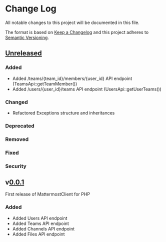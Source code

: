 # Change Log
All notable changes to this project will be documented in this file.

The format is based on [Keep a Changelog](http://keepachangelog.com/)
and this project adheres to [Semantic Versioning](http://semver.org/).

## [Unreleased](#unreleased)
### Added
- Added /teams/{team_id}/members/{user_id} API endpoint (TeamsApi::getTeamMember())
- Added /users/{user_id}/teams API endpoint (UsersApi::getUserTeams())

### Changed
- Refactored Exceptions structure and inheritances

### Deprecated
### Removed
### Fixed
### Security

## v[0.0.1](https://github.com/thePanz/MattermostClient/releases/tag/0.0.1)

First release of MattermostClient for PHP

### Added
- Added Users API endpoint
- Added Teams API endpoint
- Added Channels API endpoint
- Added Files API endpoint

